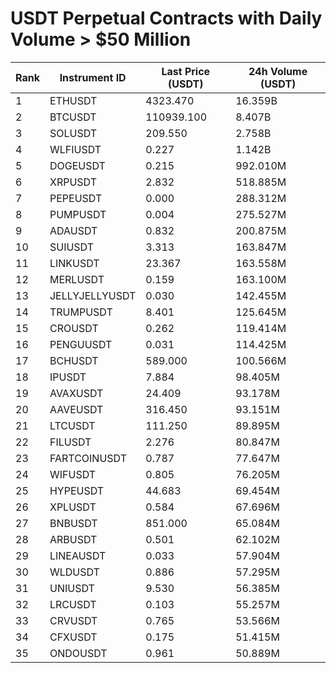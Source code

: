 # USDT Perpetual Contracts with Daily Volume > $50 Million

| Rank | Instrument ID | Last Price (USDT) | 24h Volume (USDT) |
|------|---------------|-------------------|-------------------|
| 1 | ETHUSDT | 4323.470 | 16.359B |
| 2 | BTCUSDT | 110939.100 | 8.407B |
| 3 | SOLUSDT | 209.550 | 2.758B |
| 4 | WLFIUSDT | 0.227 | 1.142B |
| 5 | DOGEUSDT | 0.215 | 992.010M |
| 6 | XRPUSDT | 2.832 | 518.885M |
| 7 | PEPEUSDT | 0.000 | 288.312M |
| 8 | PUMPUSDT | 0.004 | 275.527M |
| 9 | ADAUSDT | 0.832 | 200.875M |
| 10 | SUIUSDT | 3.313 | 163.847M |
| 11 | LINKUSDT | 23.367 | 163.558M |
| 12 | MERLUSDT | 0.159 | 163.100M |
| 13 | JELLYJELLYUSDT | 0.030 | 142.455M |
| 14 | TRUMPUSDT | 8.401 | 125.645M |
| 15 | CROUSDT | 0.262 | 119.414M |
| 16 | PENGUUSDT | 0.031 | 114.425M |
| 17 | BCHUSDT | 589.000 | 100.566M |
| 18 | IPUSDT | 7.884 | 98.405M |
| 19 | AVAXUSDT | 24.409 | 93.178M |
| 20 | AAVEUSDT | 316.450 | 93.151M |
| 21 | LTCUSDT | 111.250 | 89.895M |
| 22 | FILUSDT | 2.276 | 80.847M |
| 23 | FARTCOINUSDT | 0.787 | 77.647M |
| 24 | WIFUSDT | 0.805 | 76.205M |
| 25 | HYPEUSDT | 44.683 | 69.454M |
| 26 | XPLUSDT | 0.584 | 67.696M |
| 27 | BNBUSDT | 851.000 | 65.084M |
| 28 | ARBUSDT | 0.501 | 62.102M |
| 29 | LINEAUSDT | 0.033 | 57.904M |
| 30 | WLDUSDT | 0.886 | 57.295M |
| 31 | UNIUSDT | 9.530 | 56.385M |
| 32 | LRCUSDT | 0.103 | 55.257M |
| 33 | CRVUSDT | 0.765 | 53.566M |
| 34 | CFXUSDT | 0.175 | 51.415M |
| 35 | ONDOUSDT | 0.961 | 50.889M |
